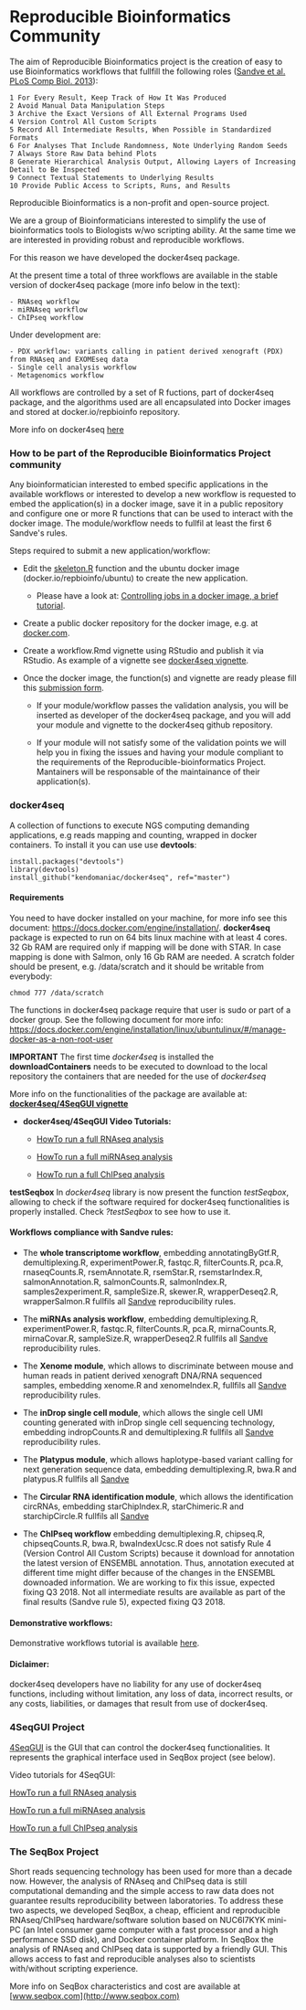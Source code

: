 # Reproducible Bioinformatics Community

The aim of Reproducible Bioinformatics project is the creation of easy to use Bioinformatics workflows that fullfill the following roles ([Sandve et al. PLoS Comp Biol. 2013](http://journals.plos.org/ploscompbiol/article?id=10.1371/journal.pcbi.1003285)):

    1 For Every Result, Keep Track of How It Was Produced
    2 Avoid Manual Data Manipulation Steps
    3 Archive the Exact Versions of All External Programs Used
    4 Version Control All Custom Scripts
    5 Record All Intermediate Results, When Possible in Standardized Formats
    6 For Analyses That Include Randomness, Note Underlying Random Seeds
    7 Always Store Raw Data behind Plots
    8 Generate Hierarchical Analysis Output, Allowing Layers of Increasing Detail to Be Inspected
    9 Connect Textual Statements to Underlying Results
    10 Provide Public Access to Scripts, Runs, and Results

Reproducible Bioinformatics is a non-profit and open-source project.

We are a group of Bioinformaticians interested to simplify the use of bioinformatics tools to Biologists w/wo scripting ability. At the same time we are interested in providing robust and reproducible workflows.

For this reason we have developed the docker4seq package.

At the present time a total of three workflows are available in the stable version of docker4seq package (more info below in the text):

    - RNAseq workflow
    - miRNAseq workflow
    - ChIPseq workflow

Under development are:

    - PDX workflow: variants calling in patient derived xenograft (PDX) from RNAseq and EXOMEseq data
    - Single cell analysis workflow
    - Metagenomics workflow

All workflows are controlled by a set of R fuctions, part of docker4seq package, and the algorithms used are all encapsulated into Docker images and stored at docker.io/repbioinfo repository.

More info on docker4seq [here](http://rpubs.com/rcaloger/293366)


### How to be part of the Reproducible Bioinformatics Project community


Any bioinformatician interested to embed specific applications in the available workflows or interested to develop a new workflow is requested to embed the application(s) in a docker image, save it in a public repository and configure one or more R functions that can be used to interact with the docker image. The module/workflow needs to fullfil at least the first 6 Sandve's rules. 

Steps required to submit a new application/workflow:

- Edit the [skeleton.R](https://github.com/kendomaniac/docker4seq/blob/devel/R/skeleton.R) function and the ubuntu docker image (docker.io/repbioinfo/ubuntu) to create the new application.


    + Please have a look at: [Controlling jobs in a docker image, a brief tutorial](http://rpubs.com/rcaloger/300960).
    
    
- Create a public docker repository for the docker image, e.g. at [docker.com](http://docker.com).

- Create a workflow.Rmd vignette using RStudio and publish it via RStudio. As example of a vignette see [docker4seq vignette](http://rpubs.com/rcaloger/293366).

- Once the docker image, the function(s) and vignette are ready please fill this [submission form](http://goo.gl/bb42EN). 

    + If your module/workflow passes the validation analysis, you will be inserted as developer of the docker4seq package, and you will add your module and vignette to the docker4seq github repository. 
    
    + If your module will not satisfy some of the validation points we will help you in fixing the issues and having your module compliant to the requirements of the Reproducible-bioinformatics Project. Mantainers will be responsable of the maintainance of their application(s).


### docker4seq 
A collection of functions to execute NGS computing demanding applications, e.g reads mapping and counting, wrapped in docker containers.
To install it you can use use **devtools**:

```
install.packages("devtools")
library(devtools)
install_github("kendomaniac/docker4seq", ref="master")
```

#### Requirements
You need to have docker installed on your machine, for more info see this document:
https://docs.docker.com/engine/installation/. 
**docker4seq** package is expected to run on 64 bits linux machine with at least 4 cores.  32 Gb RAM are required only if mapping will be done with STAR. In case mapping is done with Salmon, only 16 Gb RAM are needed.
A scratch folder should be present, e.g. /data/scratch and it should be writable from everybody:

```
chmod 777 /data/scratch
```

The functions in docker4seq package require that user is sudo or part of a docker group.
See the following document for more info:
https://docs.docker.com/engine/installation/linux/ubuntulinux/#/manage-docker-as-a-non-root-user

**IMPORTANT** The first time *docker4seq* is installed the **downloadContainers** needs to be executed  to download to the local repository the containers that are needed for the use of *docker4seq*

More info on the functionalities of the package are available at: [**docker4seq/4SeqGUI vignette**](http://rpubs.com/rcaloger/293366)

- **docker4seq/4SeqGUI Video Tutorials:**

    + [HowTo run a full RNAseq analysis](https://www.youtube.com/playlist?list=PLN48SoNXrLRhTi9MYMysNI3O4fR0wt46D)
    
    + [HowTo run a full miRNAseq analysis](https://www.youtube.com/playlist?list=PLN48SoNXrLRix-Er5unoze68qE8vW46s-)
    
    + [HowTo run a full ChIPseq analysis](https://www.youtube.com/playlist?list=PLN48SoNXrLRhqjyPBGkDRTf0wNi4Y9Va2)


**testSeqbox**
In *docker4seq* library is now present the function *testSeqbox*, allowing to check if  the software required for docker4seq functionalities is properly installed. Check *?testSeqbox* to see how to use it.


#### Workflows compliance with Sandve rules:

- The **whole transcriptome workflow**, embedding annotatingByGtf.R, demultiplexing.R, experimentPower.R, fastqc.R, filterCounts.R, pca.R, rnaseqCounts.R, rsemAnnotate.R, rsemStar.R, rsemstarIndex.R, salmonAnnotation.R, salmonCounts.R, salmonIndex.R, samples2experiment.R, sampleSize.R, skewer.R, wrapperDeseq2.R, wrapperSalmon.R fullfils all [Sandve](http://journals.plos.org/ploscompbiol/article?id=10.1371/journal.pcbi.1003285) reproducibility rules. 

- The **miRNAs analysis workflow**, embedding demultiplexing.R, experimentPower.R, fastqc.R, filterCounts.R, pca.R, mirnaCounts.R, mirnaCovar.R, sampleSize.R, wrapperDeseq2.R fullfils all [Sandve](http://journals.plos.org/ploscompbiol/article?id=10.1371/journal.pcbi.1003285) reproducibility rules. 

- The **Xenome module**, which allows to discriminate between mouse and human reads in patient derived xenograft DNA/RNA sequenced samples, embedding xenome.R and xenomeIndex.R, fullfils all [Sandve](http://journals.plos.org/ploscompbiol/article?id=10.1371/journal.pcbi.1003285) reproducibility rules.

- The **inDrop single cell module**, which allows the single cell UMI counting generated with inDrop single cell sequencing technology, embedding indropCounts.R and demultiplexing.R fullfils all [Sandve](http://journals.plos.org/ploscompbiol/article?id=10.1371/journal.pcbi.1003285) reproducibility rules. 

- The **Platypus module**, which allows haplotype-based variant calling for next generation sequence data, embedding demultiplexing.R, bwa.R and platypus.R fullfils all [Sandve](http://journals.plos.org/ploscompbiol/article?id=10.1371/journal.pcbi.1003285)

- The **Circular RNA identification module**, which allows the identification circRNAs, embedding starChipIndex.R, starChimeric.R and starchipCircle.R fullfils all [Sandve](http://journals.plos.org/ploscompbiol/article?id=10.1371/journal.pcbi.1003285)

- The **ChIPseq workflow** embedding demultiplexing.R, chipseq.R, chipseqCounts.R, bwa.R, bwaIndexUcsc.R does not satisfy Rule 4 (Version Control All Custom Scripts) because it download for annotation the latest version of ENSEMBL annotation. Thus, annotation executed at different time might differ because of the changes in the ENSEMBL downoaded information. We are working to fix this issue, expected fixing Q3 2018. Not all intermediate results are available as part of the final results (Sandve rule 5), expected fixing Q3 2018.

#### Demonstrative workflows:

Demonstrative workflows tutorial is available [here](http://rpubs.com/rcaloger/360801).


#### Diclaimer:
docker4seq developers have no liability for any use of docker4seq functions, including without limitation, any loss of data, incorrect results, or any costs, liabilities, or damages that result from use of docker4seq. 

### 4SeqGUI Project

[4SeqGUI](https://github.com/mbeccuti/4SeqGUI) is the GUI that can control the docker4seq functionalities. It represents the graphical interface used in SeqBox project (see below).

Video tutorials for 4SeqGUI:

[HowTo run a full RNAseq analysis](https://www.youtube.com/playlist?list=PLN48SoNXrLRhTi9MYMysNI3O4fR0wt46D)

[HowTo run a full miRNAseq analysis](https://www.youtube.com/playlist?list=PLN48SoNXrLRix-Er5unoze68qE8vW46s-)

[HowTo run a full ChIPseq analysis](https://www.youtube.com/playlist?list=PLN48SoNXrLRhqjyPBGkDRTf0wNi4Y9Va2)


### The SeqBox Project

Short reads sequencing technology has been used for more than a decade now. However, the analysis of RNAseq and ChIPseq data is still computational demanding and the simple access to raw data does not guarantee results reproducibility between laboratories. To address these two aspects, we developed SeqBox, a cheap, efficient and reproducible RNAseq/ChIPseq hardware/software solution based on NUC6I7KYK mini-PC (an Intel consumer game computer with a fast processor and a high performance SSD disk), and Docker container platform. In SeqBox the analysis of RNAseq and ChIPseq data is supported by a friendly GUI. This allows access to fast and reproducible analyses also to scientists with/without scripting experience.

More info on SeqBox characteristics and cost are available at [www.seqbox.com](http://www.seqbox.com)



